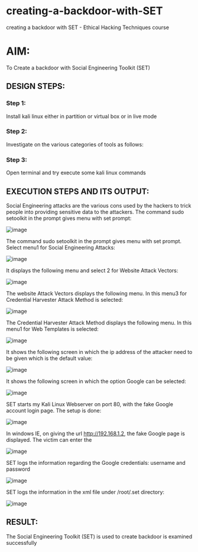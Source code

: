 # creating-a-backdoor-with-SET
creating a backdoor with SET - Ethical Hacking Techniques course

# AIM:
To Create a backdoor with Social Engineering Toolkit (SET)

## DESIGN STEPS:

### Step 1:

Install kali linux either in partition or virtual box or in live mode


### Step 2:

Investigate on the various categories of tools as follows:

### Step 3:

Open terminal and try execute some kali linux commands

## EXECUTION STEPS AND ITS OUTPUT:
Social Engineering attacks are the various cons used by the hackers to trick people into providing sensitive data to the attackers. 
The command sudo setoolkit in the prompt gives menu with set prompt:

![image](https://github.com/Srujana0303/creating-a-backdoor-with-SET/assets/132996836/bfaaab37-22c6-4b90-b1bb-4af51cddd2dd)

The command sudo setoolkit in the prompt gives menu with set prompt. Select menu1 for Social Engineering Attacks:

![image](https://github.com/Srujana0303/creating-a-backdoor-with-SET/assets/132996836/02e637d5-a3d2-4dc6-ac95-ec498c06e2d0)

It displays the following menu and select 2 for Website Attack Vectors:

![image](https://github.com/Srujana0303/creating-a-backdoor-with-SET/assets/132996836/ed8c8f8d-7777-44cf-8eb7-eae2d0cd8e2b)

The website Attack Vectors displays the following menu. In this menu3 for Credential Harvester Attack Method is selected:

![image](https://github.com/Srujana0303/creating-a-backdoor-with-SET/assets/132996836/3252a85a-26e4-4fc9-b90a-7c4e54ea4577)

The Credential Harvester Attack Method displays the following menu. In this menu1 for Web Templates is selected:

![image](https://github.com/Srujana0303/creating-a-backdoor-with-SET/assets/132996836/31e480a9-de95-47af-baa4-d28384d0e705)

It shows the following screen in which the ip address of the attacker need to be given which is the default value:

![image](https://github.com/Srujana0303/creating-a-backdoor-with-SET/assets/132996836/87c01892-0c3e-47ca-845b-35f52e8260eb)

It shows the following screen in which the option Google can be selected:

![image](https://github.com/Srujana0303/creating-a-backdoor-with-SET/assets/132996836/66b9d268-ba42-49f3-878d-acd31194ef98)

SET starts my Kali Linux Webserver on port 80, with the fake Google account login page. The setup is done:

![image](https://github.com/Srujana0303/creating-a-backdoor-with-SET/assets/132996836/19c966ed-8a4d-47b5-855e-cb0c02decece)

In windows IE, on giving the url http://192.168.1.2, the fake Google page is displayed. The victim can enter the

![image](https://github.com/Srujana0303/creating-a-backdoor-with-SET/assets/132996836/e9edc0fe-cb41-41ec-bf3b-7a97186b3467)

SET logs the information regarding the Google credentials:
username and password 

![image](https://github.com/Srujana0303/creating-a-backdoor-with-SET/assets/132996836/feb47ff8-1fd5-4685-bd49-958c92c3e77c)

SET logs the information in the xml file under /root/.set directory:

![image](https://github.com/Srujana0303/creating-a-backdoor-with-SET/assets/132996836/4c394e29-786b-44d7-9773-77b555af9b95)

## RESULT:
The Social Engineering Toolkit (SET) is used to create backdoor is  examined successfully
